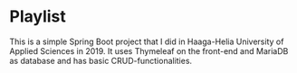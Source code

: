 # Playlist

This is a simple Spring Boot project that I did in Haaga-Helia University of Applied Sciences in 2019. It uses Thymeleaf on the front-end and MariaDB as database and has basic CRUD-functionalities.